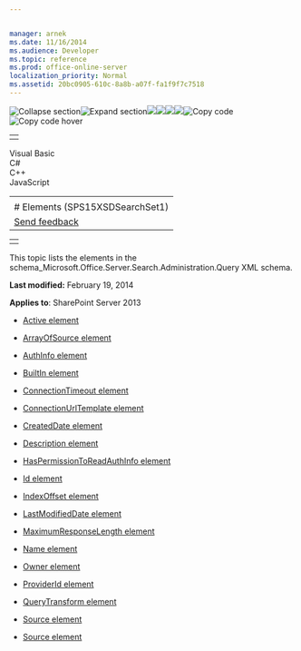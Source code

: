 ```yaml
---


manager: arnek
ms.date: 11/16/2014
ms.audience: Developer
ms.topic: reference
ms.prod: office-online-server
localization_priority: Normal
ms.assetid: 20bc0905-610c-8a8b-a07f-fa1f9f7c7518
---
```


![Collapse
section](../icons/collapse_all.gif "Collapse section")![Expand
section](../icons/expand_all.gif "Expand section")![](../icons/collapse_all.gif)![](../icons/expand_all.gif)![](../icons/dropdown.gif)![](../icons/dropdownHover.gif)![Copy
code](../icons/copycode.gif "Copy code")![Copy code
hover](../icons/copycodeHighlight.gif "Copy code hover")
<table>
<tbody>
<tr class="odd">
<td align="left"></td>
</tr>
</tbody>
</table>

Visual Basic  
C\#  
C++  
JavaScript  

<table>
<tbody>
<tr class="odd">
<td align="left"><span id="runningHeaderText"></span></td>
</tr>
<tr class="even">
<td align="left"># Elements (SPS15XSDSearchSet1)</td>
</tr>
<tr class="odd">
<td align="left"><span id="headfeedbackarea" class="feedbackhead"><a href="javascript:SubmitFeedback(&#39;docthis@Microsoft.com&#39;,&#39;&#39;,&#39;&#39;,&#39;&#39;,&#39;1.0.18082.1225&#39;,&#39;%0\dThank%20you%20for%20your%20feedback.%20The%20developer%20writing%20teams%20use%20your%20feedback%20to%20improve%20documentation.%20While%20we%20are%20reviewing%20your%20feedback,%20we%20may%20send%20you%20e-mail%20to%20ask%20for%20clarification%20or%20feedback%20on%20a%20solution.%20We%20do%20not%20use%20your%20e-mail%20address%20for%20any%20other%20purpose%20and%20we%20delete%20it%20after%20we%20finish%20our%20review.%0\AFor%20further%20information%20about%20the%20privacy%20policies%20of%20Microsoft,%20please%20see%20http://privacy.microsoft.com/en-us/default.aspx.%0\A%0\d&#39;,&#39;Customer%20feedback&#39;);">Send feedback</a></span></td>
</tr>
</tbody>
</table>

<table>
<colgroup>
<col width="100%" />
</colgroup>
<tbody>
<tr class="odd">
<td align="left"></td>
</tr>
</tbody>
</table>

This topic lists the elements in the <span
class="keyword">schema\_Microsoft.Office.Server.Search.Administration.Query</span>
XML schema.

**Last modified:** February 19, 2014

**Applies to**: SharePoint Server 2013

-   [Active element](active-element-source-complextypesps15xsdsearchset1.md)

-   [ArrayOfSource element](arrayofsource-element-sps15xsdsearchset1.md)

-   [AuthInfo element](authinfo-element-source-complextypesps15xsdsearchset1.md)

-   [BuiltIn element](builtin-element-source-complextypesps15xsdsearchset1.md)

-   [ConnectionTimeout
    element](connectiontimeout-element-source-complextypesps15xsdsearchset1.md)

-   [ConnectionUrlTemplate
    element](connectionurltemplate-element-source-complextypesps15xsdsearchset1.md)

-   [CreatedDate element](createddate-element-source-complextypesps15xsdsearchset1.md)

-   [Description element](description-element-source-complextypesps15xsdsearchset1.md)

-   [HasPermissionToReadAuthInfo
    element](haspermissiontoreadauthinfo-element-source-complextypesps15xsdsearchset1.md)

-   [Id element](id-element-source-complextypesps15xsdsearchset1.md)

-   [IndexOffset element](indexoffset-element-source-complextypesps15xsdsearchset1.md)

-   [LastModifiedDate element](lastmodifieddate-element-source-complextypesps15xsdsearchset1.md)

-   [MaximumResponseLength
    element](maximumresponselength-element-source-complextypesps15xsdsearchset1.md)

-   [Name element](name-element-source-complextypesps15xsdsearchset1.md)

-   [Owner element](owner-element-source-complextypesps15xsdsearchset1.md)

-   [ProviderId element](providerid-element-source-complextypesps15xsdsearchset1.md)

-   [QueryTransform element](querytransform-element-source-complextypesps15xsdsearchset1.md)

-   [Source element](source-element-sps15xsdsearchset1.md)

-   [Source element](source-element-arrayofsource-complextypesps15xsdsearchset1.md)








